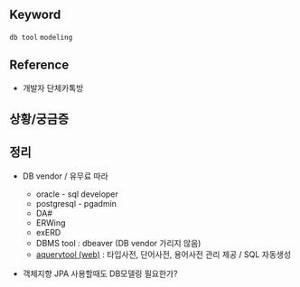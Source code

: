 ## Keyword
`db tool` `modeling`

## Reference
- 개발자 단체카톡방

## 상황/궁금증

## 정리
- DB vendor / 유무료 따라
  - oracle - sql developer
  - postgresql - pgadmin
  - DA#
  - ERWing
  - exERD
  - DBMS tool : dbeaver (DB vendor 가리지 않음)
  - [aquerytool (web)](http://aquerytool.com/) : 타입사전, 단어사전, 용어사전 관리 제공 / SQL 자동생성

- 객체지향 JPA 사용할때도 DB모델링 필요한가?
